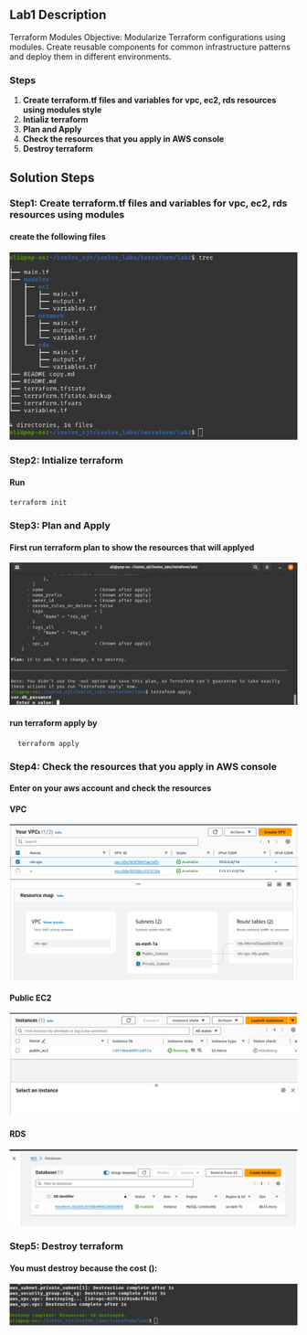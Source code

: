 ## Lab1 Description 

 Terraform Modules Objective: Modularize Terraform configurations using modules. Create reusable components for common infrastructure patterns and deploy them in different environments.

### Steps 
1. **Create terraform.tf files and variables for vpc, ec2, rds resources using modules style**
2. **Intializ terraform**
3. **Plan and Apply**
4. **Check the resources that you apply in AWS console**
5. **Destroy terraform**


## Solution Steps

### Step1: Create terraform.tf files and variables for vpc, ec2, rds resources using modules

  #### create the following files

  ![](https://github.com/AliKhamed/ivolve_labs/blob/main/terraform/lab2/screenshots/tree.png)
 

### Step2: Intialize terraform

#### Run 
  ```
  terraform init

  ```
### Step3: Plan and Apply
#### First run terraform plan to show the resources that will applyed

![](https://github.com/AliKhamed/ivolve_labs/blob/main/terraform/lab2/screenshots/plan.png)

#### run terraform apply by 

  ```
    terraform apply 

  ```

### Step4: Check the resources that you apply in AWS console
#### Enter on your aws account and check the resources
#### VPC
  ![](https://github.com/AliKhamed/ivolve_labs/blob/main/terraform/lab2/screenshots/vpc.png)

#### Public EC2
  ![](https://github.com/AliKhamed/ivolve_labs/blob/main/terraform/lab2/screenshots/ec2.png)

#### RDS
  ![](https://github.com/AliKhamed/ivolve_labs/blob/main/terraform/lab2/screenshots/rds.png)

### Step5: Destroy terraform
#### You must destroy because the cost ():

  ![](https://github.com/AliKhamed/ivolve_labs/blob/main/terraform/lab1/screenshots/destroy.png)
  
  

